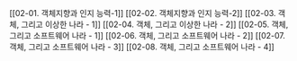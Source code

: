 [[02-01. 객체지향과 인지 능력-1]]
[[02-02. 객체지향과 인지 능력-2]]
[[02-03. 객체, 그리고 이상한 나라 - 1]]
[[02-04. 객체, 그리고 이상한 나라 - 2]]
[[02-05. 객체, 그리고 소프트웨어 나라 - 1]]
[[02-06. 객체, 그리고 소프트웨어 나라 - 2]]
[[02-07. 객체, 그리고 소프트웨어 나라 - 3]]
[[02-08. 객체, 그리고 소프트웨어 나라 - 4]]